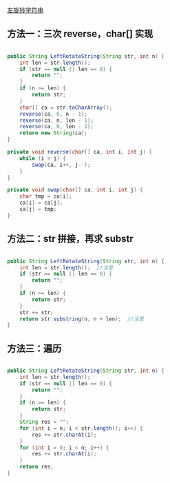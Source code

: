 [左旋转字符串](https://www.nowcoder.com/practice/12d959b108cb42b1ab72cef4d36af5ec?tpId=13&tqId=11196&tPage=1&rp=1&ru=%2Fta%2Fcoding-interviews&qru=%2Fta%2Fcoding-interviews%2Fquestion-ranking&from=cyc_github&tab=answerKey)

## 方法一：三次 reverse，char[] 实现

```java

public String LeftRotateString(String str, int n) {
    int len = str.length();
    if (str == null || len == 0) {
        return "";
    }
    if (n >= len) {
        return str;
    }
    char[] ca = str.toCharArray();
    reverse(ca, 0, n - 1);
    reverse(ca, n, len - 1);
    reverse(ca, 0, len - 1);
    return new String(ca);
}

private void reverse(char[] ca, int i, int j) {
    while (i < j) {
        swap(ca, i++, j--);
    }
}

private void swap(char[] ca, int i, int j) {
    char tmp = ca[i];
    ca[i] = ca[j];
    ca[j] = tmp;
}

```

## 方法二：str 拼接，再求 substr

```java

public String LeftRotateString(String str, int n) {
    int len = str.length();  //注意
    if (str == null || len == 0) {
        return "";
    }
    if (n >= len) {
        return str;
    }
    str += str;
    return str.substring(n, n + len);  //注意
}

```

## 方法三：遍历

```java

public String LeftRotateString(String str, int n) {
    int len = str.length();
    if (str == null || len == 0) {
        return "";
    }
    if (n >= len) {
        return str;
    }
    String res = "";
    for (int i = n; i < str.length(); i++) {
        res += str.charAt(i);
    }
    for (int i = 0; i < n; i++) {
        res += str.charAt(i);
    }
    return res;
}

```